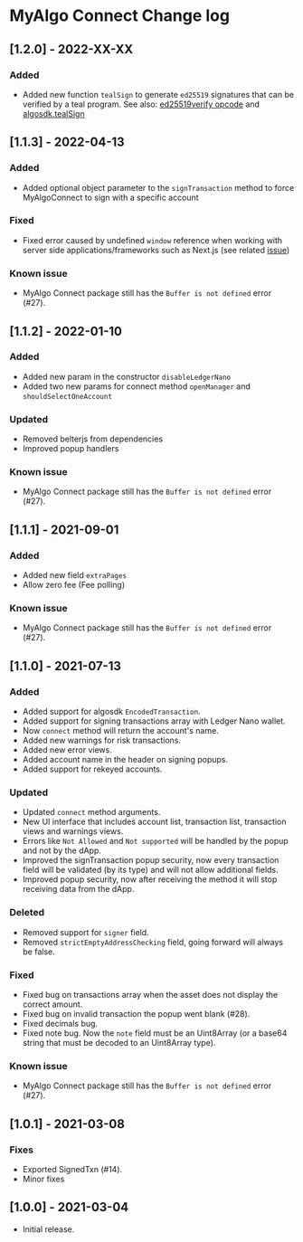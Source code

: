 # MyAlgo Connect Change log

## [1.2.0] - 2022-XX-XX

### Added

 - Added new function `tealSign` to generate `ed25519` signatures that can be verified by a teal program. See also: [ed25519verify opcode](https://developer.algorand.org/docs/get-details/dapps/avm/teal/opcodes/#ed25519verify) and [algosdk.tealSign](https://algorand.github.io/js-algorand-sdk/modules.html#tealSign)

## [1.1.3] - 2022-04-13

### Added

 - Added optional object parameter to the `signTransaction` method to force MyAlgoConnect to sign with a specific account

### Fixed

 - Fixed error caused by undefined `window` reference when working with server side applications/frameworks such as Next.js (see related [issue](https://github.com/randlabs/communication-bridge/issues/5))

### Known issue

- MyAlgo Connect package still has the `Buffer is not defined` error (#27).

## [1.1.2] - 2022-01-10

### Added

- Added new param in the constructor `disableLedgerNano`
- Added two new params for connect method `openManager` and `shouldSelectOneAccount`

### Updated

- Removed belterjs from dependencies
- Improved popup handlers

### Known issue

- MyAlgo Connect package still has the `Buffer is not defined` error (#27).

## [1.1.1] - 2021-09-01

### Added

- Added new field `extraPages`
- Allow zero fee (Fee polling)

### Known issue

- MyAlgo Connect package still has the `Buffer is not defined` error (#27).

## [1.1.0] - 2021-07-13

### Added

- Added support for algosdk `EncodedTransaction`.
- Added support for signing transactions array with Ledger Nano wallet.
- Now `connect` method will return the account's name.
- Added new warnings for risk transactions.
- Added new error views.
- Added account name in the header on signing popups.
- Added support for rekeyed accounts.

### Updated

- Updated `connect` method arguments.
- New UI interface that includes account list, transaction list, transaction views and warnings views.
- Errors like `Not Allowed` and `Not supported` will be handled by the popup and not by the dApp.
- Improved the signTransaction popup security, now every transaction field will be validated (by its type) and will not allow additional fields.
- Improved popup security, now after receiving the method it will stop receiving data from the dApp.

### Deleted

- Removed support for `signer` field.
- Removed `strictEmptyAddressChecking` field, going forward will always be false.

### Fixed

- Fixed bug on transactions array when the asset does not display the correct amount.
- Fixed bug on invalid transaction the popup went blank (#28).
- Fixed decimals bug.
- Fixed note bug. Now the `note` field must be an Uint8Array (or a base64 string that must be decoded to an Uint8Array type).

### Known issue

- MyAlgo Connect package still has the `Buffer is not defined` error (#27).

## [1.0.1] - 2021-03-08

### Fixes

- Exported SignedTxn (#14).
- Minor fixes

## [1.0.0] - 2021-03-04

- Initial release.
